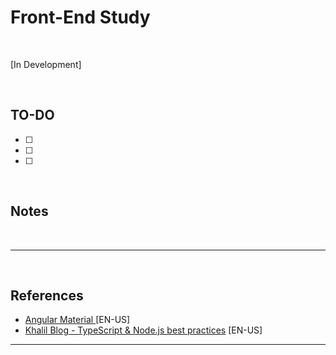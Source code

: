 # Front-End Study

</br>

[In Development]

</br>

## TO-DO

- [ ]
- [ ]
- [ ]

<br />

## Notes

</br>

***  

</br>
 
## References

- [Angular Material ](https://material.angular.io/components/categories) [EN-US]
- [Khalil Blog - TypeScript & Node.js best practices](https://khalilstemmler.com//) [EN-US]

***
